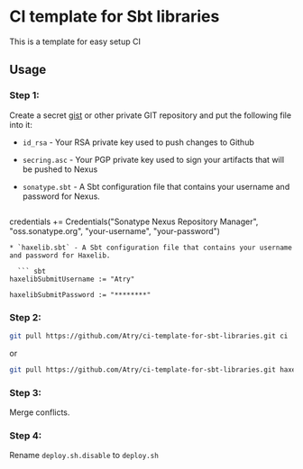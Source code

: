 # CI template for Sbt libraries

This is a template for easy setup CI

## Usage

### Step 1:

Create a secret [gist](https://gist.github.com/) or other private GIT repository and put the following file into it:

* `id_rsa` - Your RSA private key used to push changes to Github
* `secring.asc` - Your PGP private key used to sign your artifacts that will be pushed to Nexus
* `sonatype.sbt` - A Sbt configuration file that contains your username and password for Nexus.
  
  ``` sbt
credentials += Credentials("Sonatype Nexus Repository Manager", "oss.sonatype.org", "your-username", "your-password")
```
* `haxelib.sbt` - A Sbt configuration file that contains your username and password for Haxelib.
  
  ``` sbt
haxelibSubmitUsername := "Atry"

haxelibSubmitPassword := "********"
```


### Step 2:

``` bash
git pull https://github.com/Atry/ci-template-for-sbt-libraries.git ci
```

or 

``` bash
git pull https://github.com/Atry/ci-template-for-sbt-libraries.git haxe
```

### Step 3:

Merge conflicts.

### Step 4:

Rename `deploy.sh.disable` to `deploy.sh`
